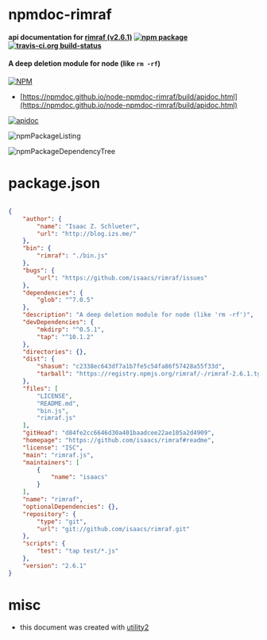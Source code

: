 # npmdoc-rimraf

#### api documentation for  [rimraf (v2.6.1)](https://github.com/isaacs/rimraf#readme)  [![npm package](https://img.shields.io/npm/v/npmdoc-rimraf.svg?style=flat-square)](https://www.npmjs.org/package/npmdoc-rimraf) [![travis-ci.org build-status](https://api.travis-ci.org/npmdoc/node-npmdoc-rimraf.svg)](https://travis-ci.org/npmdoc/node-npmdoc-rimraf)

#### A deep deletion module for node (like `rm -rf`)

[![NPM](https://nodei.co/npm/rimraf.png?downloads=true&downloadRank=true&stars=true)](https://www.npmjs.com/package/rimraf)

- [https://npmdoc.github.io/node-npmdoc-rimraf/build/apidoc.html](https://npmdoc.github.io/node-npmdoc-rimraf/build/apidoc.html)

[![apidoc](https://npmdoc.github.io/node-npmdoc-rimraf/build/screenCapture.buildCi.browser.%252Ftmp%252Fbuild%252Fapidoc.html.png)](https://npmdoc.github.io/node-npmdoc-rimraf/build/apidoc.html)

![npmPackageListing](https://npmdoc.github.io/node-npmdoc-rimraf/build/screenCapture.npmPackageListing.svg)

![npmPackageDependencyTree](https://npmdoc.github.io/node-npmdoc-rimraf/build/screenCapture.npmPackageDependencyTree.svg)



# package.json

```json

{
    "author": {
        "name": "Isaac Z. Schlueter",
        "url": "http://blog.izs.me/"
    },
    "bin": {
        "rimraf": "./bin.js"
    },
    "bugs": {
        "url": "https://github.com/isaacs/rimraf/issues"
    },
    "dependencies": {
        "glob": "^7.0.5"
    },
    "description": "A deep deletion module for node (like 'rm -rf')",
    "devDependencies": {
        "mkdirp": "^0.5.1",
        "tap": "^10.1.2"
    },
    "directories": {},
    "dist": {
        "shasum": "c2338ec643df7a1b7fe5c54fa86f57428a55f33d",
        "tarball": "https://registry.npmjs.org/rimraf/-/rimraf-2.6.1.tgz"
    },
    "files": [
        "LICENSE",
        "README.md",
        "bin.js",
        "rimraf.js"
    ],
    "gitHead": "d84fe2cc6646d30a401baadcee22ae105a2d4909",
    "homepage": "https://github.com/isaacs/rimraf#readme",
    "license": "ISC",
    "main": "rimraf.js",
    "maintainers": [
        {
            "name": "isaacs"
        }
    ],
    "name": "rimraf",
    "optionalDependencies": {},
    "repository": {
        "type": "git",
        "url": "git://github.com/isaacs/rimraf.git"
    },
    "scripts": {
        "test": "tap test/*.js"
    },
    "version": "2.6.1"
}
```



# misc
- this document was created with [utility2](https://github.com/kaizhu256/node-utility2)
